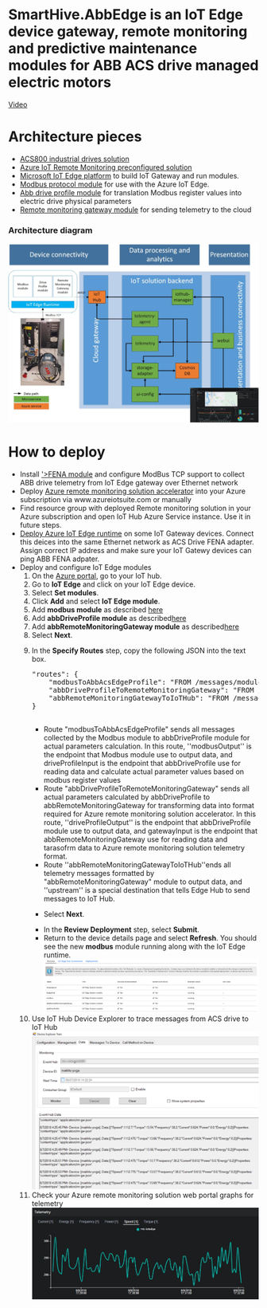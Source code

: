 # SmartHive.AbbEdge is an IoT Edge device gateway, remote monitoring and predictive maintenance modules for ABB ACS drive managed electric motors 
<a href='https://youtu.be/Se2Y26gVw-8'>Video</a>
<h1>Architecture pieces</h1>
<ul>
<li><a href='https://new.abb.com/drives/low-voltage-ac/industrial-drives/industrial-acs800-series'>ACS800 industrial drives solution</a></li>
<li><a href='https://github.com/Azure/azure-iot-remote-monitoring'>Azure IoT Remote Monitoring preconfigured solution</a></li>
<li><a href="https://github.com/Azure/iotedge">Microsoft IoT Edge platform</a> to build IoT Gateway and run modules.</li>
<li><a href="https://github.com/Azure/iot-edge-modbus">Modbus protocol module</a> for use with the Azure IoT Edge.</li>
<li><a href="https://github.com/MaxKhlupnov/SmartHive.AbbEdge/tree/master/AbbEdge/modules/abbDriveProfile">Abb drive profile module</a> for translation Modbus register values into electric drive physical parameters</li>
<li><a href="https://github.com/MaxKhlupnov/SmartHive.AbbEdge/tree/master/AbbEdge/modules/abbRemoteMonitoringGateway">Remote monitoring gateway module</a> for sending telemetry to the cloud</li>
</ul>
<h3>Architecture diagram</h3>
<img src="https://github.com/MaxKhlupnov/SmartHive.AbbEdge/blob/master/Docs/Images/Architecture.jpg?raw=true"/>
<h1>How to deploy</h1>
<ul>
<li>Install <a href='http://search.abb.com/library/Download.aspx?DocumentID=3AUA0000093568&LanguageCode=en&DocumentPartId=1&Action=LaunchDirect'>'>FENA module</a> and configure ModBus TCP support to collect ABB drive telemetry from IoT Edge gateway over Ethernet network</li>
<li>Deploy <a href='https://docs.microsoft.com/en-us/azure/iot-accelerators/iot-accelerators-remote-monitoring-sample-walkthrough'>Azure remote monitoring solution accelerator</a> into your Azure subscription via www.azureiotsuite.com or manually</li>
<li>Find resource group with deployed Remote monitoring solution in your Azure subscription and open IoT Hub Azure Service instance. Use it in future steps.</li>
<li><a href='https://docs.microsoft.com/en-us/azure/iot-edge/'>Deploy Azure IoT Edge runtime</a> on some IoT Gateway devices. Connect this deices into the same Ethernet network as ACS Drive FENA adapter. Assign correct IP address and make sure your IoT Gatewy devices can ping ABB FENA adpater.</li>
  <li>Deploy and configure IoT Edge modules
   <ol>
		<li>On the <a href="https://portal.azure.com/">Azure portal</a>, go to your IoT hub.</li>
		<li>Go to <strong>IoT Edge</strong> and click on your IoT Edge device.</li>
		<li>Select <strong>Set modules</strong>.</li>
		<li>Click <strong>Add</strong> and select <strong>IoT Edge module</strong>.</li>
		<li>Add <strong>modbus module</strong> as described <a href="https://github.com/MaxKhlupnov/SmartHive.AbbEdge/blob/master/Docs/Modbus-module-configuration.md">here</a></li>
		<li>Add <strong>abbDriveProfile module</strong> as described<a href="https://github.com/MaxKhlupnov/SmartHive.AbbEdge/blob/master/Docs/abbDriveProfile-module-configuration.md">here</a></li>		
		<li>Add <strong>abbRemoteMonitoringGateway module</strong> as described<a href="https://github.com/MaxKhlupnov/SmartHive.AbbEdge/blob/master/Docs/abbRemoteMonitoringGateway.md">here</a></li>
		<li>Select <strong>Next</strong>.</li>
		<li><p>In the <strong>Specify Routes</strong> step, copy the following JSON into the text box. </p>
		<pre>
"routes": {
	"modbusToAbbAcsEdgeProfile": "FROM /messages/modules/modbus/outputs/modbusOutput INTO BrokeredEndpoint(\"/modules/abbDriveProfile/inputs/driveProfileInput\")",
	"abbDriveProfileToRemoteMonitoringGateway": "FROM /messages/modules/abbDriveProfile/outputs/driveProfileOutput INTO BrokeredEndpoint(\"/modules/abbRemoteMonitoringGateway/inputs/gatewayInput\")",          
	"abbRemoteMonitoringGatewayToIoTHub": "FROM /messages/modules/abbRemoteMonitoringGateway/outputs/* INTO $upstream"
}
		</pre>
		<ul>
			<li>Route "modbusToAbbAcsEdgeProfile" sends all messages collected by the Modbus module to abbDriveProfile module for actual  parameters calculation. 
			In this route, ''modbusOutput'' is the endpoint that Modbus module use to output data, and driveProfileInput is the endpoint that abbDriveProfile use for reading data
			and calculate actual parameter values based on modbus register values</li>
			<li>Route "abbDriveProfileToRemoteMonitoringGateway" sends all actual parameters calculated by abbDriveProfile to abbRemoteMonitoringGateway for transforming data into format required for Azure remote monitoring solution accelerator.
			In this route, ''driveProfileOutput'' is the endpoint that abbDriveProfile module use to output data, and gatewayInput is the endpoint that abbRemoteMonitoringGateway use for reading data
			and tarasofrm data to Azure remote monitoring solution telemetry format.</li>
			<li>Route ''abbRemoteMonitoringGatewayToIoTHub''ends all telemetry messages formatted by "abbRemoteMonitoringGateway" module to output data, and ''upstream'' is a 
				special destination that tells Edge Hub to send messages to IoT Hub. </p> 
			</li>			
			<li><p>Select <strong>Next</strong>.</li>
			<li>In the <strong>Review Deployment</strong> step, select <strong>Submit</strong>. </li>
			<li>Return to the device details page and select <strong>Refresh</strong>. You should see the new <strong>modbus</strong> module running along with the IoT Edge runtime.</li>
			<img src="https://github.com/MaxKhlupnov/SmartHive.AbbEdge/blob/master/Docs/Images/EdgeModulesPicture.PNG?raw=true"/>
		</ul> 
	</li>
	<li>Use IoT Hub Device Explorer to trace messages from ACS drive to IoT Hub<br/>
	<img src='https://github.com/MaxKhlupnov/SmartHive.AbbEdge/blob/master/Docs/Images/DeviceExplorer.png?raw=true'/></li>
	<li>Check your Azure remote monitoring solution web portal graphs for telemetry<br>
	<img src="https://github.com/MaxKhlupnov/SmartHive.AbbEdge/blob/master/Docs/Images/RemoteMonitoring.jpg?raw=true">
	</li>
</ul>

